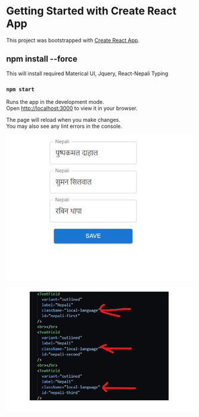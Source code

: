 # Getting Started with Create React App

This project was bootstrapped with [Create React App](https://github.com/facebook/create-react-app).

## npm install --force

This will install required Materical UI, Jquery, React-Nepali Typing

### `npm start`

Runs the app in the development mode.\
Open [http://localhost:3000](http://localhost:3000) to view it in your browser.

The page will reload when you make changes.\
You may also see any lint errors in the console.


![img](https://github.com/Manish994/react-nepali/blob/master/Screenshot%202023-03-19%20115534.png)

![img](https://github.com/Manish994/react-nepali/blob/master/Screenshot%202023-03-19%20120427.png)
